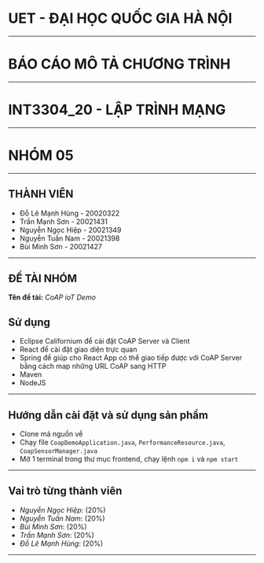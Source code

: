 # UET - ĐẠI HỌC QUỐC GIA HÀ NỘI

---

# BÁO CÁO MÔ TẢ CHƯƠNG TRÌNH

---

# INT3304_20 - LẬP TRÌNH MẠNG

---

# NHÓM 05

---

## THÀNH VIÊN

- Đỗ Lê Mạnh Hùng - 20020322
- Trần Mạnh Sơn - 20021431
- Nguyễn Ngọc Hiệp - 20021349
- Nguyễn Tuấn Nam - 20021398
- Bùi Minh Sơn - 20021427

---

## ĐỀ TÀI NHÓM

**Tên đề tài:** _CoAP ioT Demo_

## Sử dụng

- Eclipse Californium để cài đặt CoAP Server và Client
- React để cài đặt giao diện trực quan
- Spring để giúp cho React App có thể giao tiếp được với CoAP Server bằng cách map những URL CoAP sang HTTP
- Maven
- NodeJS

---
## Hướng dẫn cài đặt và sử dụng sản phẩm

- Clone mã nguồn về
- Chạy file `CoapDemoApplication.java`, `PerformanceResource.java`, `CoapSensorManager.java`
- Mở 1 terminal trong thư mục frontend, chạy lệnh `npm i` và `npm start`
---

## Vai trò từng thành viên

- _Nguyễn Ngọc Hiệp_: (20%)
- _Nguyễn Tuấn Nam_: (20%)
- _Bùi Minh Sơn_: (20%)
- _Trần Mạnh Sơn_: (20%)
- _Đỗ Lê Mạnh Hùng_: (20%)

---
